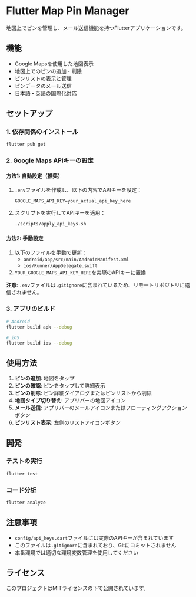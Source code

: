 # Flutter Map Pin Manager

地図上でピンを管理し、メール送信機能を持つFlutterアプリケーションです。

## 機能

- Google Mapsを使用した地図表示
- 地図上でのピンの追加・削除
- ピンリストの表示と管理
- ピンデータのメール送信
- 日本語・英語の国際化対応

## セットアップ

### 1. 依存関係のインストール

```bash
flutter pub get
```

### 2. Google Maps APIキーの設定

#### 方法1: 自動設定（推奨）

1. `.env`ファイルを作成し、以下の内容でAPIキーを設定：
   ```
   GOOGLE_MAPS_API_KEY=your_actual_api_key_here
   ```
2. スクリプトを実行してAPIキーを適用：
   ```bash
   ./scripts/apply_api_keys.sh
   ```

#### 方法2: 手動設定

1. 以下のファイルを手動で更新：
   - `android/app/src/main/AndroidManifest.xml`
   - `ios/Runner/AppDelegate.swift`
2. `YOUR_GOOGLE_MAPS_API_KEY_HERE`を実際のAPIキーに置換

**注意**: `.env`ファイルは`.gitignore`に含まれているため、リモートリポジトリに送信されません。

### 3. アプリのビルド

```bash
# Android
flutter build apk --debug

# iOS
flutter build ios --debug
```

## 使用方法

1. **ピンの追加**: 地図をタップ
2. **ピンの確認**: ピンをタップして詳細表示
3. **ピンの削除**: ピン詳細ダイアログまたはピンリストから削除
4. **地図タイプ切り替え**: アプリバーの地図アイコン
5. **メール送信**: アプリバーのメールアイコンまたはフローティングアクションボタン
6. **ピンリスト表示**: 左側のリストアイコンボタン

## 開発

### テストの実行

```bash
flutter test
```

### コード分析

```bash
flutter analyze
```

## 注意事項

- `config/api_keys.dart`ファイルには実際のAPIキーが含まれています
- このファイルは`.gitignore`に含まれており、Gitにコミットされません
- 本番環境では適切な環境変数管理を使用してください

## ライセンス

このプロジェクトはMITライセンスの下で公開されています。
